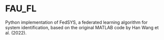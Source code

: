 # FAU_FL
 Python implementation of FedSYS, a federated learning algorithm for system identification, based on the original MATLAB code by Han Wang et al. (2022).
